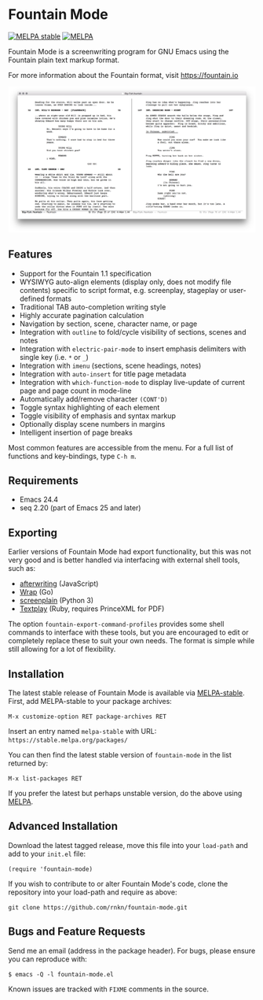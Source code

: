 Fountain Mode
=============

[![MELPA stable](https://stable.melpa.org/packages/fountain-mode-badge.svg)][1]
[![MELPA](https://melpa.org/packages/fountain-mode-badge.svg)][2]

Fountain Mode is a screenwriting program for GNU Emacs using the
Fountain plain text markup format.

For more information about the Fountain format, visit <https://fountain.io>

![screenshot](screenshots/02.png)


Features
--------

 - Support for the Fountain 1.1 specification
 - WYSIWYG auto-align elements (display only, does not modify file
   contents) specific to script format, e.g. screenplay, stageplay or
   user-defined formats
 - Traditional TAB auto-completion writing style
 - Highly accurate pagination calculation
 - Navigation by section, scene, character name, or page
 - Integration with `outline` to fold/cycle visibility of sections,
   scenes and notes
 - Integration with `electric-pair-mode` to insert emphasis delimiters
   with single key (i.e. `*` or `_`)
 - Integration with `imenu` (sections, scene headings, notes)
 - Integration with `auto-insert` for title page metadata
 - Integration with `which-function-mode` to display live-update of current
   page and page count in mode-line
 - Automatically add/remove character `(CONT'D)`
 - Toggle syntax highlighting of each element
 - Toggle visibility of emphasis and syntax markup
 - Optionally display scene numbers in margins
 - Intelligent insertion of page breaks

Most common features are accessible from the menu. For a full list of
functions and key-bindings, type `C-h m`.


Requirements
------------

 - Emacs 24.4
 - seq 2.20 (part of Emacs 25 and later)


Exporting
---------

Earlier versions of Fountain Mode had export functionality, but this was
not very good and is better handled via interfacing with external shell
tools, such as:

 - [afterwriting](https://github.com/ifrost/afterwriting-labs/blob/master/docs/clients.md) (JavaScript)
 - [Wrap](https://github.com/Wraparound/wrap) (Go)
 - [screenplain](https://github.com/vilcans/screenplain) (Python 3)
 - [Textplay](https://github.com/olivertaylor/Textplay) (Ruby, requires PrinceXML for PDF)

The option `fountain-export-command-profiles` provides some shell
commands to interface with these tools, but you are encouraged to edit
or completely replace these to suit your own needs. The format is simple
while still allowing for a lot of flexibility.


Installation
------------

The latest stable release of Fountain Mode is available via
[MELPA-stable][1]. First, add MELPA-stable to your package archives:

    M-x customize-option RET package-archives RET
    
Insert an entry named `melpa-stable` with URL:
`https://stable.melpa.org/packages/`

You can then find the latest stable version of `fountain-mode` in the
list returned by:

    M-x list-packages RET

If you prefer the latest but perhaps unstable version, do the above
using [MELPA][2].


Advanced Installation
---------------------

Download the latest tagged release, move this file into your `load-path`
and add to your `init.el` file:

    (require 'fountain-mode)

If you wish to contribute to or alter Fountain Mode's code, clone the
repository into your load-path and require as above:

    git clone https://github.com/rnkn/fountain-mode.git


Bugs and Feature Requests
-------------------------

Send me an email (address in the package header). For bugs, please
ensure you can reproduce with:

    $ emacs -Q -l fountain-mode.el

Known issues are tracked with `FIXME` comments in the source.


[1]: https://stable.melpa.org/#/fountain-mode
[2]: https://melpa.org/#/fountain-mode

